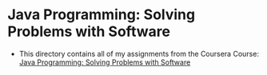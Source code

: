 # Java Programming: Solving Problems with Software

- This directory contains all of my assignments from the Coursera Course: [Java Programming: Solving Problems with Software](https://www.coursera.org/learn/java-programming?specialization=java-programming)